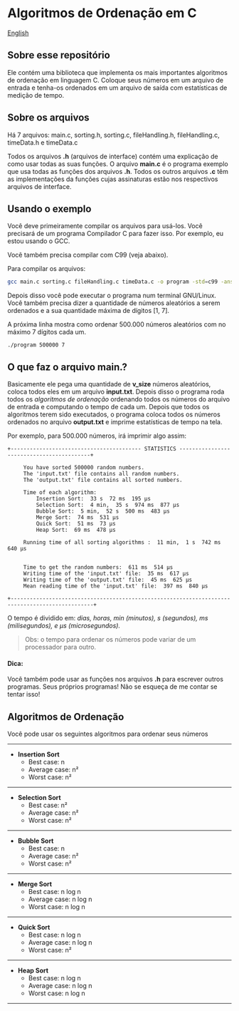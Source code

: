 # Algoritmos de Ordenação em C
<a href="https://github.com/lucaslopespj/c-sorting-algorithms#readme">English</a>

## Sobre esse repositório

Ele contém uma biblioteca que implementa os mais importantes algoritmos de ordenação em linguagem C. Coloque seus números em um arquivo de entrada e tenha-os ordenados em um arquivo de saída com estatísticas de medição de tempo.

## Sobre os arquivos
Há 7 arquivos: main.c, sorting.h, sorting.c, fileHandling.h, fileHandling.c, timeData.h e timeData.c

Todos os arquivos **.h** (arquivos de interface) contém uma explicação de como usar todas as suas funções. O arquivo **main.c** é o programa exemplo que usa todas as funções dos arquivos **.h**. Todos os outros arquivos **.c** têm as implementações da funções cujas assinaturas estão nos respectivos arquivos de interface.


## Usando o exemplo
Você deve primeiramente compilar os arquivos para usá-los. Você precisará de um programa Compilador C para fazer isso. Por exemplo, eu estou usando o GCC.

Você também precisa compilar com C99 (veja abaixo).

Para compilar os arquivos:

```bash
gcc main.c sorting.c fileHandling.c timeData.c -o program -std=c99 -ansi -pedantic -O2 -lm 
```

Depois disso você pode executar o programa num terminal GNU/Linux. Você também precisa dizer a quantidade de números aleatórios a serem ordenados e a sua quantidade máxima de dígitos [1, 7].

A próxima linha mostra como ordenar 500.000 números aleatórios com no máximo 7 dígitos cada um.
```
./program 500000 7
```

## O que faz o arquivo main.?
Basicamente ele pega uma quantidade de **v_size** números aleatórios, coloca todos eles em um arquivo **input.txt**. Depois disso o programa roda todos os _algoritmos de ordenação_ ordenando todos os números do arquivo de entrada e computando o tempo de cada um.
Depois que todos os algoritmos terem sido executados, o programa coloca todos os números ordenados no arquivo **output.txt** e imprime estatísticas de tempo na tela.

Por exemplo, para 500.000 números, irá imprimir algo assim:

    +----------------------------------------- STATISTICS ------------------------------------------+

         You have sorted 500000 random numbers.
         The 'input.txt' file contains all random numbers.
         The 'output.txt' file contains all sorted numbers.

         Time of each algorithm:
             Insertion Sort:  33 s  72 ms  195 µs
             Selection Sort:  4 min,  35 s  974 ms  877 µs
             Bubble Sort:  5 min,  52 s  500 ms  483 µs
             Merge Sort:  74 ms  531 µs
             Quick Sort:  51 ms  73 µs
             Heap Sort:  69 ms  478 µs

         Running time of all sorting algorithms :  11 min,  1 s  742 ms  640 µs


         Time to get the random numbers:  611 ms  514 µs
         Writing time of the 'input.txt' file:  35 ms  617 µs
         Writing time of the 'output.txt' file:  45 ms  625 µs
         Mean reading time of the 'input.txt' file:  397 ms  840 µs

    +------------------------------------------------------------------------------------------------+



O tempo é dividido em: _dias, horas, min (minutos), s (segundos), ms (milisegundos), e µs (microsegundos)._

> Obs: o tempo para ordenar os números pode variar de  um processador para outro.

#### Dica:
Você também pode usar as funções nos arquivos **.h** para escrever outros programas. Seus próprios programas! Não se esqueça de me contar se tentar isso!


## Algoritmos de Ordenação
Você pode usar os seguintes algoritmos para ordenar seus números

---
- **Insertion Sort** 
    - Best case: n
    - Average case: n²
    - Worst case: n²
---
- **Selection Sort**
    - Best case: n²
    - Average case: n²
    - Worst case: n²
---
- **Bubble Sort**
    - Best case: n
    - Average case: n²
    - Worst case: n²
---
- **Merge Sort**
    - Best case: n log n
    - Average case: n log n
    - Worst case: n log n
---
- **Quick Sort**
    - Best case: n log n
    - Average case: n log n
    - Worst case: n²
---
- **Heap Sort**
    - Best case: n log n
    - Average case: n log n
    - Worst case: n log n
---